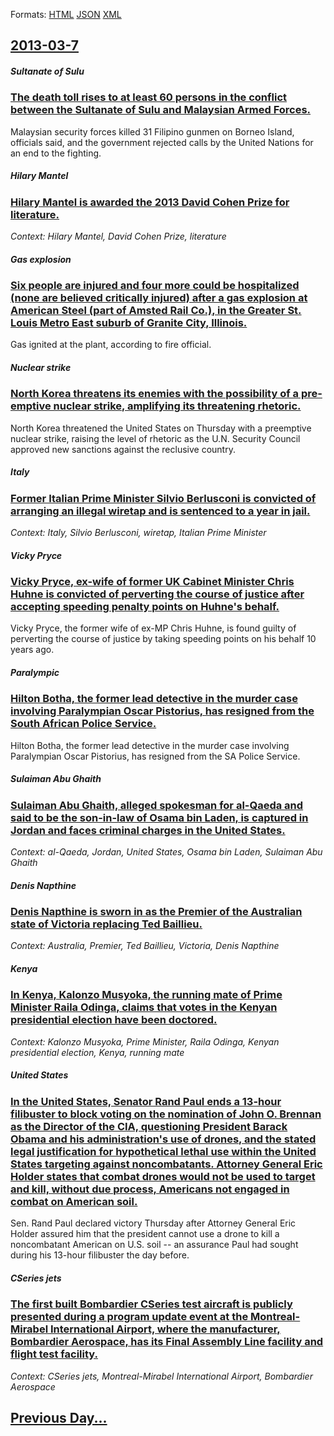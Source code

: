
Formats: [HTML](2013/03/7/index.html)  [JSON](2013/03/7/index.json)  [XML](2013/03/7/index.xml)  

## [2013-03-7](/news/2013/03/7/index.md)

##### Sultanate of Sulu
### [The death toll rises to at least 60 persons in the conflict between the Sultanate of Sulu and Malaysian Armed Forces. ](/news/2013/03/7/the-death-toll-rises-to-at-least-60-persons-in-the-conflict-between-the-sultanate-of-sulu-and-malaysian-armed-forces.md)
Malaysian security forces killed 31 Filipino gunmen on Borneo Island, officials said, and the government rejected calls by the United Nations for an end to the fighting.

##### Hilary Mantel
### [Hilary Mantel is awarded the 2013 David Cohen Prize for literature. ](/news/2013/03/7/hilary-mantel-is-awarded-the-2013-david-cohen-prize-for-literature.md)
_Context: Hilary Mantel, David Cohen Prize, literature_

##### Gas explosion
### [Six people are injured and four more could be hospitalized (none are believed critically injured) after a gas explosion at American Steel (part of Amsted Rail Co.), in the Greater St. Louis Metro East suburb of Granite City, Illinois. ](/news/2013/03/7/six-people-are-injured-and-four-more-could-be-hospitalized-none-are-believed-critically-injured-after-a-gas-explosion-at-american-steel-p.md)
Gas ignited at the plant, according to fire official.

##### Nuclear strike
### [North Korea threatens its enemies with the possibility of a pre-emptive nuclear strike, amplifying its threatening rhetoric. ](/news/2013/03/7/north-korea-threatens-its-enemies-with-the-possibility-of-a-pre-emptive-nuclear-strike-amplifying-its-threatening-rhetoric.md)
North Korea threatened the United States on Thursday with a preemptive nuclear strike, raising the level of rhetoric as the U.N. Security Council approved new sanctions against the reclusive country.

##### Italy
### [Former Italian Prime Minister Silvio Berlusconi is convicted of arranging an illegal wiretap and is sentenced to a year in jail. ](/news/2013/03/7/former-italian-prime-minister-silvio-berlusconi-is-convicted-of-arranging-an-illegal-wiretap-and-is-sentenced-to-a-year-in-jail.md)
_Context: Italy, Silvio Berlusconi, wiretap, Italian Prime Minister_

##### Vicky Pryce
### [Vicky Pryce, ex-wife of former UK Cabinet Minister Chris Huhne is convicted of perverting the course of justice after accepting speeding penalty points on Huhne's behalf. ](/news/2013/03/7/vicky-pryce-ex-wife-of-former-uk-cabinet-minister-chris-huhne-is-convicted-of-perverting-the-course-of-justice-after-accepting-speeding-pen.md)
Vicky Pryce, the former wife of ex-MP Chris Huhne, is found guilty of perverting the course of justice by taking speeding points on his behalf 10 years ago.

##### Paralympic
### [Hilton Botha, the former lead detective in the murder case involving Paralympian Oscar Pistorius, has resigned from the South African Police Service. ](/news/2013/03/7/hilton-botha-the-former-lead-detective-in-the-murder-case-involving-paralympian-oscar-pistorius-has-resigned-from-the-south-african-police.md)
Hilton Botha, the former lead detective in the murder case involving Paralympian Oscar Pistorius, has resigned from the SA Police Service.

##### Sulaiman Abu Ghaith
### [Sulaiman Abu Ghaith, alleged spokesman for al-Qaeda and said to be the son-in-law of Osama bin Laden, is captured in Jordan and faces criminal charges in the United States. ](/news/2013/03/7/sulaiman-abu-ghaith-alleged-spokesman-for-al-qaeda-and-said-to-be-the-son-in-law-of-osama-bin-laden-is-captured-in-jordan-and-faces-crimin.md)
_Context: al-Qaeda, Jordan, United States, Osama bin Laden, Sulaiman Abu Ghaith_

##### Denis Napthine
### [Denis Napthine is sworn in as the Premier of the Australian state of Victoria replacing Ted Baillieu. ](/news/2013/03/7/denis-napthine-is-sworn-in-as-the-premier-of-the-australian-state-of-victoria-replacing-ted-baillieu.md)
_Context: Australia, Premier, Ted Baillieu, Victoria, Denis Napthine_

##### Kenya
### [In Kenya, Kalonzo Musyoka, the running mate of Prime Minister Raila Odinga, claims that votes in the Kenyan presidential election have been doctored. ](/news/2013/03/7/in-kenya-kalonzo-musyoka-the-running-mate-of-prime-minister-raila-odinga-claims-that-votes-in-the-kenyan-presidential-election-have-been.md)
_Context: Kalonzo Musyoka, Prime Minister, Raila Odinga, Kenyan presidential election, Kenya, running mate_

##### United States
### [In the United States, Senator Rand Paul ends a 13-hour filibuster to block voting on the nomination of John O. Brennan as the Director of the CIA, questioning President Barack Obama and his administration's use of drones, and the stated legal justification for hypothetical lethal use within the United States targeting against noncombatants. Attorney General Eric Holder states that combat drones would not be used to target and kill, without due process, Americans not engaged in combat on American soil. ](/news/2013/03/7/in-the-united-states-senator-rand-paul-ends-a-13-hour-filibuster-to-block-voting-on-the-nomination-of-john-o-brennan-as-the-director-of-th.md)
Sen. Rand Paul declared victory Thursday after Attorney General Eric Holder assured him that the president cannot use a drone to kill a noncombatant American on U.S. soil -- an assurance Paul had sought during his 13-hour filibuster the day before. 

##### CSeries jets
### [The first built Bombardier CSeries test aircraft is publicly presented during a program update event at the Montreal-Mirabel International Airport, where the manufacturer, Bombardier Aerospace, has its Final Assembly Line facility and flight test facility. ](/news/2013/03/7/the-first-built-bombardier-cseries-test-aircraft-is-publicly-presented-during-a-program-update-event-at-the-montra-c-alamirabel-internationa.md)
_Context: CSeries jets, Montreal-Mirabel International Airport, Bombardier Aerospace_

## [Previous Day...](/news/2013/03/6/index.md)

